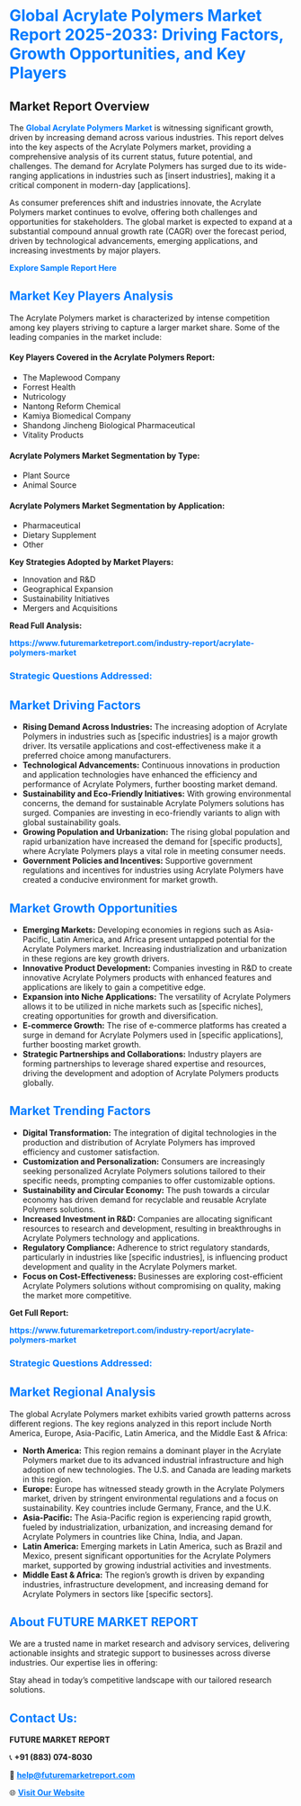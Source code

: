 <h1 style="color: #007BFF;">Global Acrylate Polymers Market Report 2025-2033: Driving Factors, Growth Opportunities, and Key Players</h1>

<section id="overview">
<h2>Market Report Overview</h2>
<p>The <a href="https://www.futuremarketreport.com/industry-report/acrylate-polymers-market" style="color: #007BFF; text-decoration: none;"><strong>Global Acrylate Polymers Market</strong></a> is witnessing significant growth, driven by increasing demand across various industries. This report delves into the key aspects of the Acrylate Polymers market, providing a comprehensive analysis of its current status, future potential, and challenges. The demand for Acrylate Polymers has surged due to its wide-ranging applications in industries such as [insert industries], making it a critical component in modern-day [applications].</p>
<p>As consumer preferences shift and industries innovate, the Acrylate Polymers market continues to evolve, offering both challenges and opportunities for stakeholders. The global market is expected to expand at a substantial compound annual growth rate (CAGR) over the forecast period, driven by technological advancements, emerging applications, and increasing investments by major players.</p>
</section>

<section id="overview">
<p><a href="https://www.futuremarketreport.com/request-sample/reportId=32588" style="color: #007BFF; text-decoration: none;"><strong>Explore Sample Report Here</strong></a></p>
</section>

<section id="key-players">
<h2 style="color: #007BFF;">Market Key Players Analysis</h2>
<p>The Acrylate Polymers market is characterized by intense competition among key players striving to capture a larger market share. Some of the leading companies in the market include:</p>
<h4>Key Players Covered in the Acrylate Polymers Report:</h4>
<ul><li>The Maplewood Company</li><li>Forrest Health</li><li>Nutricology</li><li>Nantong Reform Chemical</li><li>Kamiya Biomedical Company</li><li>Shandong Jincheng Biological Pharmaceutical</li><li>Vitality Products</li></ul>
<h4>Acrylate Polymers Market Segmentation by Type:</h4>
<ul><li>Plant Source</li><li>Animal Source</li></ul>

<h4>Acrylate Polymers Market Segmentation by Application:</h4>
<ul><li>Pharmaceutical</li><li>Dietary Supplement</li><li>Other</li></ul>
<p><strong>Key Strategies Adopted by Market Players:</strong></p>
<ul>
<li>Innovation and R&D</li>
<li>Geographical Expansion</li>
<li>Sustainability Initiatives</li>
<li>Mergers and Acquisitions</li>
</ul>
</section>

<section>
<p><strong>Read Full Analysis: </strong></p><a href="https://www.futuremarketreport.com/industry-report/acrylate-polymers-market" style="color: #007BFF; text-decoration: none;"><strong>https://www.futuremarketreport.com/industry-report/acrylate-polymers-market</strong></a>
<h3 style="color: #007BFF;">Strategic Questions Addressed:</h3>
</section>

<section id="driving-factors">
<h2 style="color: #007BFF;">Market Driving Factors</h2>
<ul>
<li><strong>Rising Demand Across Industries:</strong> The increasing adoption of Acrylate Polymers in industries such as [specific industries] is a major growth driver. Its versatile applications and cost-effectiveness make it a preferred choice among manufacturers.</li>
<li><strong>Technological Advancements:</strong> Continuous innovations in production and application technologies have enhanced the efficiency and performance of Acrylate Polymers, further boosting market demand.</li>
<li><strong>Sustainability and Eco-Friendly Initiatives:</strong> With growing environmental concerns, the demand for sustainable Acrylate Polymers solutions has surged. Companies are investing in eco-friendly variants to align with global sustainability goals.</li>
<li><strong>Growing Population and Urbanization:</strong> The rising global population and rapid urbanization have increased the demand for [specific products], where Acrylate Polymers plays a vital role in meeting consumer needs.</li>
<li><strong>Government Policies and Incentives:</strong> Supportive government regulations and incentives for industries using Acrylate Polymers have created a conducive environment for market growth.</li>
</ul>
</section>

<section id="growth-opportunities">
<h2 style="color: #007BFF;">Market Growth Opportunities</h2>
<ul>
<li><strong>Emerging Markets:</strong> Developing economies in regions such as Asia-Pacific, Latin America, and Africa present untapped potential for the Acrylate Polymers market. Increasing industrialization and urbanization in these regions are key growth drivers.</li>
<li><strong>Innovative Product Development:</strong> Companies investing in R&D to create innovative Acrylate Polymers products with enhanced features and applications are likely to gain a competitive edge.</li>
<li><strong>Expansion into Niche Applications:</strong> The versatility of Acrylate Polymers allows it to be utilized in niche markets such as [specific niches], creating opportunities for growth and diversification.</li>
<li><strong>E-commerce Growth:</strong> The rise of e-commerce platforms has created a surge in demand for Acrylate Polymers used in [specific applications], further boosting market growth.</li>
<li><strong>Strategic Partnerships and Collaborations:</strong> Industry players are forming partnerships to leverage shared expertise and resources, driving the development and adoption of Acrylate Polymers products globally.</li>
</ul>
</section>

<section id="trending-factors">
<h2 style="color: #007BFF;">Market Trending Factors</h2>
<ul>
<li><strong>Digital Transformation:</strong> The integration of digital technologies in the production and distribution of Acrylate Polymers has improved efficiency and customer satisfaction.</li>
<li><strong>Customization and Personalization:</strong> Consumers are increasingly seeking personalized Acrylate Polymers solutions tailored to their specific needs, prompting companies to offer customizable options.</li>
<li><strong>Sustainability and Circular Economy:</strong> The push towards a circular economy has driven demand for recyclable and reusable Acrylate Polymers solutions.</li>
<li><strong>Increased Investment in R&D:</strong> Companies are allocating significant resources to research and development, resulting in breakthroughs in Acrylate Polymers technology and applications.</li>
<li><strong>Regulatory Compliance:</strong> Adherence to strict regulatory standards, particularly in industries like [specific industries], is influencing product development and quality in the Acrylate Polymers market.</li>
<li><strong>Focus on Cost-Effectiveness:</strong> Businesses are exploring cost-efficient Acrylate Polymers solutions without compromising on quality, making the market more competitive.</li>
</ul>
</section>

<section>
<p><strong>Get Full Report: </strong></p><a href="https://www.futuremarketreport.com/industry-report/acrylate-polymers-market" style="color: #007BFF; text-decoration: none;"><strong>https://www.futuremarketreport.com/industry-report/acrylate-polymers-market</strong></a>
<h3 style="color: #007BFF;">Strategic Questions Addressed:</h3>
</section>


<section id="regional-analysis">
<h2 style="color: #007BFF;">Market Regional Analysis</h2>
<p>The global Acrylate Polymers market exhibits varied growth patterns across different regions. The key regions analyzed in this report include North America, Europe, Asia-Pacific, Latin America, and the Middle East & Africa:</p>
<ul>
<li><strong>North America:</strong> This region remains a dominant player in the Acrylate Polymers market due to its advanced industrial infrastructure and high adoption of new technologies. The U.S. and Canada are leading markets in this region.</li>
<li><strong>Europe:</strong> Europe has witnessed steady growth in the Acrylate Polymers market, driven by stringent environmental regulations and a focus on sustainability. Key countries include Germany, France, and the U.K.</li>
<li><strong>Asia-Pacific:</strong> The Asia-Pacific region is experiencing rapid growth, fueled by industrialization, urbanization, and increasing demand for Acrylate Polymers in countries like China, India, and Japan.</li>
<li><strong>Latin America:</strong> Emerging markets in Latin America, such as Brazil and Mexico, present significant opportunities for the Acrylate Polymers market, supported by growing industrial activities and investments.</li>
<li><strong>Middle East & Africa:</strong> The region’s growth is driven by expanding industries, infrastructure development, and increasing demand for Acrylate Polymers in sectors like [specific sectors].</li>
</ul>
</section>

<footer>
<h2 style="color: #007BFF;">About FUTURE MARKET REPORT</h2>
<p>We are a trusted name in market research and advisory services, delivering actionable insights and strategic support to businesses across diverse industries. Our expertise lies in offering:</p>

<p>Stay ahead in today’s competitive landscape with our tailored research solutions.</p>

<h2 style="color: #007BFF;">Contact Us:</h2>
<p><strong>FUTURE MARKET REPORT</strong></p>
<p>📞 <strong>+91 (883) 074-8030</strong></p>
<p>📧 <strong><a href="mailto:help@futuremarketreport.com" style="color: #007BFF;">help@futuremarketreport.com</a></strong></p>
<p>🌐 <strong><a href="https://www.futuremarketreport.com/" style="color: #007BFF;">Visit Our Website</a></strong></p>
</footer>